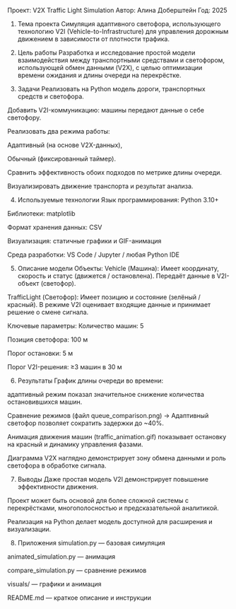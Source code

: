Проект: V2X Traffic Light Simulation
Автор: Алина Доберштейн
Год: 2025

1. Тема проекта
Симуляция адаптивного светофора, использующего технологию V2I (Vehicle-to-Infrastructure) для управления дорожным движением в зависимости от плотности трафика.

2. Цель работы
Разработка и исследование простой модели взаимодействия между транспортными средствами и светофором, использующей обмен данными (V2X), с целью оптимизации времени ожидания и длины очереди на перекрёстке.

3. Задачи
Реализовать на Python модель дороги, транспортных средств и светофора.

Добавить V2I-коммуникацию: машины передают данные о себе светофору.

Реализовать два режима работы:

Адаптивный (на основе V2X-данных),

Обычный (фиксированный таймер).

Сравнить эффективность обоих подходов по метрике длины очереди.

Визуализировать движение транспорта и результат анализа.

4. Используемые технологии
Язык программирования: Python 3.10+

Библиотеки: matplotlib

Формат хранения данных: CSV

Визуализация: статичные графики и GIF-анимация

Среда разработки: VS Code / Jupyter / любая Python IDE

5. Описание модели
Объекты:
Vehicle (Машина):
Имеет координату, скорость и статус (движется / остановлена). Передаёт данные в V2I-объект (светофор).

TrafficLight (Светофор):
Имеет позицию и состояние (зелёный / красный). В режиме V2I оценивает входящие данные и принимает решение о смене сигнала.

Ключевые параметры:
Количество машин: 5

Позиция светофора: 100 м

Порог остановки: 5 м

Порог V2I-решения: ≥3 машин в 30 м

6. Результаты
График длины очереди во времени:

адаптивный режим показал значительное снижение количества остановившихся машин.

Сравнение режимов (файл queue_comparison.png)
→ Адаптивный светофор позволяет сократить задержки до ~40%.

Анимация движения машин (traffic_animation.gif) показывает остановку на красный и динамику управления фазами.

Диаграмма V2X наглядно демонстрирует зону обмена данными и роль светофора в обработке сигнала.

7. Выводы
Даже простая модель V2I демонстрирует повышение эффективности движения.

Проект может быть основой для более сложной системы с перекрёстками, многополосностью и предсказательной аналитикой.

Реализация на Python делает модель доступной для расширения и визуализации.

8. Приложения
simulation.py — базовая симуляция

animated_simulation.py — анимация

compare_simulation.py — сравнение режимов

visuals/ — графики и анимация

README.md — краткое описание и инструкции